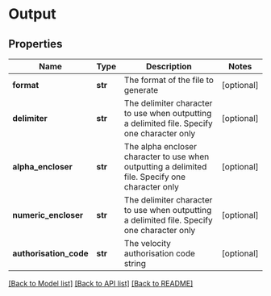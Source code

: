 # Output

## Properties
Name | Type | Description | Notes
------------ | ------------- | ------------- | -------------
**format** | **str** | The format of the file to generate | [optional] 
**delimiter** | **str** | The delimiter character to use when outputting a delimited file.  Specify one character only | [optional] 
**alpha_encloser** | **str** | The alpha encloser character to use when outputting a delimited file.  Specify one character only | [optional] 
**numeric_encloser** | **str** | The delimiter character to use when outputting a delimited file.  Specify one character only | [optional] 
**authorisation_code** | **str** | The velocity authorisation code string | [optional] 

[[Back to Model list]](../README.md#documentation-for-models) [[Back to API list]](../README.md#documentation-for-api-endpoints) [[Back to README]](../README.md)


